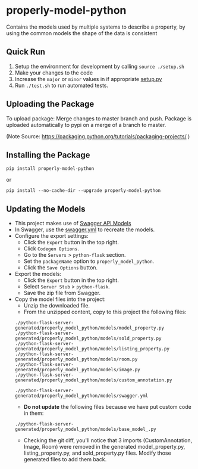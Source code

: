 # properly-model-python

Contains the models used by multiple systems to describe a property, by using the common models the shape
of the data is consistent

## Quick Run

1. Setup the environment for development by calling `source ./setup.sh`
2. Make your changes to the code
3. Increase the `major` or `minor` values in if appropriate [setup.py](https://github.com/GoProperly/properly-model-python/blob/master/setup.py#L8)
4. Run `./test.sh` to run automated tests.

## Uploading the Package

To upload package: 
Merge changes to master branch and push. Package is uploaded automatically to pypi on a merge of a branch to master. 

(Note Source: https://packaging.python.org/tutorials/packaging-projects/ )


## Installing the Package 

`pip install properly-model-python`

or

`pip install --no-cache-dir --upgrade properly-model-python`


## Updating the Models
* This project makes use of [Swagger API Models](https://app.swaggerhub.com/)
* In Swagger, use the [swagger.yml](./properly_model_python/models/swagger.yml) to recreate the models.
* Configure the export settings:
    * Click the `Export` button in the top right.
    * Click `Codegen Options`.
    * Go to the `Servers` > `python-flask` section.
    * Set the `packageName` option to `properly_model_python`.
    * Click the `Save Options` button. 
* Export the models:
    * Click the `Export` button in the top right.
    * Select `Server Stub` > `python-flask`.
    * Save the zip file from Swagger.
* Copy the model files into the project:
    * Unzip the downloaded file.
    * From the unzipped content, copy to this project the following files: 
    ```
    ./python-flask-server-generated/properly_model_python/models/model_property.py
    ./python-flask-server-generated/properly_model_python/models/sold_property.py
    ./python-flask-server-generated/properly_model_python/models/listing_property.py
    ./python-flask-server-generated/properly_model_python/models/room.py
    ./python-flask-server-generated/properly_model_python/models/image.py
    ./python-flask-server-generated/properly_model_python/models/custom_annotation.py

    ./python-flask-server-generated/properly_model_python/models/swagger.yml
    ```
    * **Do not update** the following files because we have put custom code in them:
    ```
    ./python-flask-server-generated/properly_model_python/models/base_model_.py
    ```
    * Checking the git diff, you'll notice that 3 imports (CustomAnnotation, Image, Room) were removed in the generated model_property.py, listing_property.py, and sold_property.py files.  Modify those generated files to add them back.
